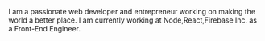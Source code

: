 I am a passionate web developer and entrepreneur working on making the world a better place. I am currently working at Node,React,Firebase Inc. as a Front-End Engineer.
